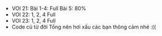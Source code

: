 
- VOI 21:
Bài 1-4: Full 
Bài 5: 80% 
- VOI 22: 1, 2, 4 Full 
- VOI 23: 1, 2, 4 Full
- Code cũ từ đời Tống nên hơi xấu các bạn thông cảm nhé :(( 

